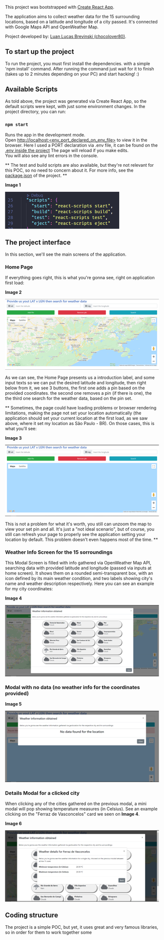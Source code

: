 This project was bootstrapped with [Create React App](https://github.com/facebook/create-react-app).

The application aims to collect weather data for the 15 surrounding locations, based on a latitude and longitude of a city passed. It's connected with Google Maps API and OpenWeather Map.

Project developed by: [Luan Lucas Brevinski (chocolover80)](https://github.com/chocolover80).

## To start up the project
To run the project, you must first install the dependencies. with a simple 'npm install' command. After running the command just wait for it to finish (takes up to 2 minutes depending on your PC) and start hacking! :)

## Available Scripts

As told above, the project was generated via Create React App, so the default scripts were kept, with just some environment changes. In the project directory, you can run:

### `npm start`

Runs the app in the development mode.<br />
Open [http://localhost:<env_port_declared_on_env_file>]() to view it in the browser. Here I used a PORT declaration via .env file, it can be found on the 
 [.env inside the project](https://github.com/chocolover80/weather-related-areas-info-gather/blob/main/.env)
The page will reload if you make edits.<br />
You will also see any lint errors in the console.

** The test and build scripts are also available, but they're not relevant for this POC, so no need to concern about it. For more info, see the [package.json](https://github.com/chocolover80/weather-related-areas-info-gather/blob/main/package.json) of the project. **

**Image 1**

![Scripts for the project](https://raw.githubusercontent.com/chocolover80/weather-related-areas-info-gather/main/documentation/images/scripts.PNG)

## The project interface
In this section, we'll see the main screens of the application.

### Home Page
If everything goes right, this is what you're gonna see, right on application first load:

**Image 2**

![Home Page of the Project](https://raw.githubusercontent.com/chocolover80/weather-related-areas-info-gather/main/documentation/images/home-page.PNG)

As we can see, the Home Page presents us a introduction label, and some input texts so we can put the desired latitude and longitude, then right below from it, we see 3 buttons, the first one adds a pin based on the provided coordinates. the second one removes a pin (if there is one), the the third one search for the weather data, based on the pin set.

** Sometimes, the page could have loading problems or browser rendering limitations, making the page not set your location automatically (the application should set your current location at the first load, as we saw above, where it set my location as São Paulo - BR). On those cases, this is what you'll see:

**Image 3**

![Bugged Home Page of the Project](https://raw.githubusercontent.com/chocolover80/weather-related-areas-info-gather/main/documentation/images/bugged-home-page.PNG)

This is not a problem for what it's worth, you still can unzoom the map to view your set pin and all. It's just a "not ideal scenario", but of course, you still can refresh your page to properly see the application setting your location by default. This problem doesn't even happens most of the time. **

### Weather Info Screen for the 15 sorroundings
This Modal Screen is filled with info gathered via OpenWeather Map API, searching data with provided latitude and longitude (passed via inputs at home screen). It shows them on a rounded semi-transparent box, with an icon defined by its main weather condition, and two labels showing city's name and weather description respectively. Here you can see an example for my city coordinates:

**Image 4**

![Modal Weather Info with 15 cities](https://raw.githubusercontent.com/chocolover80/weather-related-areas-info-gather/main/documentation/images/example-modal-weather-info.PNG)

### Modal with no data (no weather info for the coordinates provided)

**Image 5**

![Modal Weather Info NO DATA](https://raw.githubusercontent.com/chocolover80/weather-related-areas-info-gather/main/documentation/images/example-modal-weather-info-NO_DATA.PNG)

### Details Modal for a clicked city
When clicking any of the cities gathered on the previous modal, a mini modal will pop showing temperature measures (in Celsius). See an example clicking on the "Ferraz de Vasconcelos" card  we seen on **Image 4**.

**Image 6**

![Modal Weather Info with 15 cities](https://raw.githubusercontent.com/chocolover80/weather-related-areas-info-gather/main/documentation/images/details-modal-example.PNG)

## Coding structure
The project is a simple POC, but yet, it uses great and very famous libraries, so in order for them to work together some


